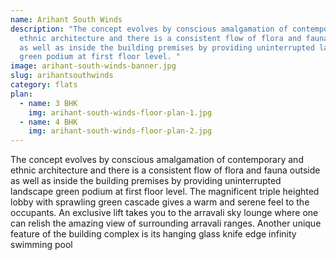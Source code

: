 ```yaml
---
name: Arihant South Winds
description: "The concept evolves by conscious amalgamation of contemporary and
  ethnic architecture and there is a consistent flow of flora and fauna outside
  as well as inside the building premises by providing uninterrupted landscape
  green podium at first floor level. "
image: arihant-south-winds-banner.jpg
slug: arihantsouthwinds
category: flats
plan:
  - name: 3 BHK
    img: arihant-south-winds-floor-plan-1.jpg
  - name: 4 BHK
    img: arihant-south-winds-floor-plan-2.jpg
---
```

<!--StartFragment-->

The concept evolves by conscious amalgamation of contemporary and ethnic architecture and there is a consistent flow of flora and fauna outside as well as inside the building premises by providing uninterrupted landscape green podium at first floor level. The magnificent triple heighted lobby with sprawling green cascade gives a warm and serene feel to the occupants. An exclusive lift takes you to the arravali sky lounge where one can relish the amazing view of surrounding arravali ranges. Another unique feature of the building complex is its hanging glass knife edge infinity swimming pool

<!--EndFragment-->





<!--Start of Tawk.to Script-->

<script type="text/javascript">
var Tawk_API=Tawk_API||{}, Tawk_LoadStart=new Date();
(function(){
var s1=document.createElement("script"),s0=document.getElementsByTagName("script")[0];
s1.async=true;
s1.src='https://embed.tawk.to/61612b4a86aee40a5735af19/1fhhp27id';
s1.charset='UTF-8';
s1.setAttribute('crossorigin','*');
s0.parentNode.insertBefore(s1,s0);
})();
</script>

<!--End of Tawk.to Script-->